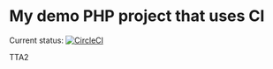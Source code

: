 # My demo PHP project that uses CI

Current status: [![CircleCI](https://circleci.com/gh/bristol-php-training/demo.svg?style=svg)](https://circleci.com/gh/bristol-php-training/demo)

TTA2
